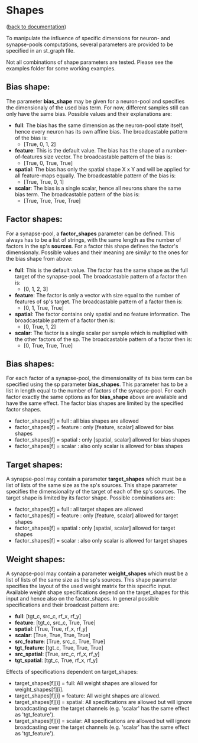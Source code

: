 Shapes
======
([back to documentation](README.md))

To manipulate the influence of specific dimensions for neuron- and synapse-pools computations, several parameters are provided to be specified in an st_graph file.

Not all combinations of shape parameters are tested. Please see the examples folder for some working examples.



Bias shape:
-----------

The parameter **bias_shape** may be given for a neuron-pool and specifies the dimensionaly of the used bias term. For now, different samples still can only have the same bias. Possible values and their explanations are:

* **full**: The bias has the same dimension as the neuron-pool state itself, hence every neuron has its own affine bias. The broadcastable pattern of the bias is:
	* [True, 0, 1, 2]
* **feature**: This is the default value. The bias has the shape of a number-of-features size vector. The broadcastable pattern of the bias is:
	* [True, 0, True, True]
* **spatial**: The bias has only the spatial shape X x Y and will be applied for all feature-maps equally. The broadcastable pattern of the bias is:
	* [True, True, 0, 1]
* **scalar**: The bias is a single scalar, hence all neurons share the same bias term. The broadcastable pattern of the bias is:
	* [True, True, True, True]



Factor shapes:
--------------

For a synapse-pool, a **factor_shapes** parameter can be defined. This always has to be a list of strings, with the same length as the number of factors in the sp's **sources**. For a factor this shape defines the factor's dimensionaly. Possible values and their meaning are similyr to the ones for the bias shape from above:

* **full**: This is the default value. The factor has the same shape as the full target of the synapse-pool. The broadcastable pattern of a factor then is:
	* [0, 1, 2, 3]
* **feature**: The factor is only a vector with size equal to the number of features of sp's target. The broadcastable pattern of a factor then is:
	* [0, 1, True, True]
* **spatial**: The factor contains only spatial and no feature information. The broadcastable pattern of a factor then is:
	* [0, True, 1, 2]
* **scalar**: The factor is a single scalar per sample which is multiplied with the other factors of the sp. The broadcastable pattern of a factor then is:
	* [0, True, True, True]



Bias shapes:
------------

For each factor of a synapse-pool, the dimensionality of its bias term can be specified using the sp parameter **bias_shapes**. This parameter has to be a list in length equal to the number of factors of the synapse-pool. For each factor exactly the same options as for **bias_shape** above are available and have the same effect. The factor bias shapes are limited by the specified factor shapes. 

* factor_shapes[f] = full : all bias shapes are allowed
* factor_shapes[f] = feature : only [feature, scalar] allowed for bias shapes
* factor_shapes[f] = spatial : only [spatial, scalar] allowed for bias shapes
* factor_shapes[f] = scalar : also only scalar is allowed for bias shapes



Target shapes:
--------------

A synapse-pool may contain a parameter **target_shapes** which must be a list of lists of the same size as the sp's sources. This shape parameter specifies the dimensionality of the target of each of the sp's sources. The target shape is limited by its factor shape. Possible combinations are:

* factor_shapes[f] = full : all target shapes are allowed
* factor_shapes[f] = feature : only [feature, scalar] allowed for target shapes
* factor_shapes[f] = spatial : only [spatial, scalar] allowed for target shapes
* factor_shapes[f] = scalar : also only scalar is allowed for target shapes



Weight shapes:
--------------

A synapse-pool may contain a parameter **weight_shapes** which must be a list of lists of the same size as the sp's sources. This shape parameter specifies the layout of the used weight matrix for this specific input. Available weight shape specifications depend on the target_shapes for this input and hence also on the factor_shapes. In general possible specifications and their broadcast pattern are:

* **full**:             [tgt_c, src_c, rf_x, rf_y]
* **feature**:          [tgt_c, src_c, True, True]
* **spatial**:          [True, True, rf_x, rf_y]
* **scalar**:           [True, True, True, True]
* **src_feature**:      [True, src_c, True, True]
* **tgt_feature**:      [tgt_c, True, True, True]
* **src_spatial**:      [True, src_c, rf_x, rf_y]
* **tgt_spatial**:      [tgt_c, True, rf_x, rf_y]

Effects of specifications dependent on target_shapes:

* target_shapes[f][i] = full: All weight shapes are allowed for weight_shapes[f][i].
* target_shapes[f][i] = feature: All weight shapes are allowed.
* target_shapes[f][i] = spatial: All specifications are allowed but will ignore broadcasting over the target channels (e.g. 'scalar' has the same effect as 'tgt_feature').
* target_shapes[f][i] = scalar: All specifications are allowed but will ignore broadcasting over the target channels (e.g. 'scalar' has the same effect as 'tgt_feature').


